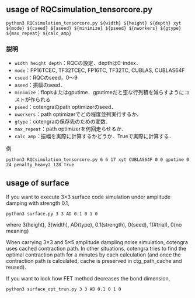 ## usage of RQCsimulation_tensorcore.py

```
python3 RQCsimulation_tensorcore.py ${width} ${height} ${depth} xyt ${mode} ${cseed} ${aseed} ${minimize} ${pseed} ${nworkers} ${gtype} ${max_repeat} ${calc_amp}
```

### 説明

- `width height depth`：RQCの設定．depthは0-index．
- `mode`：FP16TCEC, TF32TCEC, FP16TC, TF32TC, CUBLAS, CUBLAS64F
- `cseed`：RQCのseed，0〜9
- `aseed`：振幅のseed．
- `minimize`：flopsまたはgputime．gputimeだと歪な行列積を減らすようにコストが作られる
- `pseed`：cotengraのpath optimizerのseed．
- `nworkers`：path optimizerでどの程度並列実行するか．
- `gtype`：cotengraの保存先のための変数．
- `max_repeat`：path optimizerを何回走らせるか．
- `calc_amp`：振幅を実際に計算するかどうか．Trueで実際に計算する．

例
```
python3 RQCsimulation_tensorcore.py 6 6 17 xyt CUBLAS64F 0 0 gputime 0 24 penalty_heavy2 128 True
```

## usage of surface
If you want to execute 3×3 surface code simulation under amplitude damping with strength 0.1,
```
python3 surface.py 3 3 AD 0.1 0 1 0
```
where 3(height), 3(width), AD(type), 0.1(strength), 0(seed), 1(#trial), 0(no meaning)

When carrying 3×3 and 5×5 amplitude dampling noise simulation, cotengra uses cached contraction path.
In other situations, cotengra tries to find the optimal contraction path for a minutes by each calculation
(and once the contraction path is calculated, cache is preserved in ctg_path_cache and reused).

If you want to look how FET method decreases the bond dimension,
```
python3 surface_opt_trun.py 3 3 AD 0.1 0 1 0
```